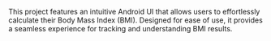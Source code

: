This project features an intuitive Android UI that allows users to effortlessly calculate their Body Mass Index (BMI).
Designed for ease of use, it provides a seamless experience for tracking and understanding BMI results.
